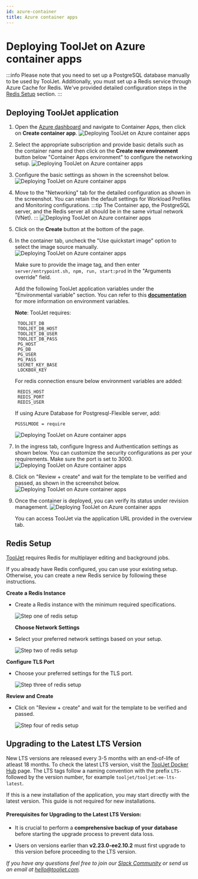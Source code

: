 ```yaml
---
id: azure-container
title: Azure container apps
---
```


# Deploying ToolJet on Azure container apps

:::info
Please note that you need to set up a PostgreSQL database manually to be used by ToolJet. Additionally, you must set up a Redis service through Azure Cache for Redis. We've provided detailed configuration steps in the [Redis Setup](#redis-setup) section.
:::

## Deploying ToolJet application

1. Open the [Azure dashboard](https://portal.azure.com) and navigate to Container Apps, then click on **Create container app**.
    <img className="screenshot-full" src="/img/setup/azure-container/step1.png" alt="Deploying ToolJet on Azure container apps" />

2. Select the appropriate subscription and provide basic details such as the container name and then click on the **Create new environment** button below "Container Apps environment" to configure the networking setup.
    <img className="screenshot-full" src="/img/setup/azure-container/step2.png" alt="Deploying ToolJet on Azure container apps" />

3. Configure the basic settings as shown in the screenshot below.
   <img className="screenshot-full" src="/img/setup/azure-container/step3-1.png" alt="Deploying ToolJet on Azure container apps" />

4. Move to the "Networking" tab for the detailed configuration as shown in the screenshot. You can retain the default settings for Workload Profiles and Monitoring configurations.
    :::tip
    The Container app, the PostgreSQL server, and the Redis server all should be in the same virtual network (VNet).
    :::
    <img className="screenshot-full" src="/img/setup/azure-container/step3-2.png" alt="Deploying ToolJet on Azure container apps" />

5. Click on the **Create** button at the bottom of the page.

6. In the container tab, uncheck the "Use quickstart image" option to select the image source manually.
   <img className="screenshot-full" src="/img/setup/azure-container/step3-v2.png" alt="Deploying ToolJet on Azure container apps" />

   Make sure to provide the image tag, and then enter `server/entrypoint.sh, npm, run, start:prod` in the "Arguments override" field.
   
   Add the following ToolJet application variables under the "Environmental variable" section. You can refer to this [**documentation**](/docs/setup/env-vars) for more information on environment variables.

   **Note**: ToolJet requires: 
     ```
      TOOLJET_DB
      TOOLJET_DB_HOST
      TOOLJET_DB_USER
      TOOLJET_DB_PASS
      PG_HOST
      PG_DB
      PG_USER
      PG_PASS
      SECRET_KEY_BASE 
      LOCKBOX_KEY
     ```
    For redis connection ensure below environment variables are added:
     ```
      REDIS_HOST
      REDIS_PORT
      REDIS_USER
     ```
     If using Azure Database for Postgresql-Flexible server, add:
     ```
     PGSSLMODE = require
     ```
 
   <img className="screenshot-full" src="/img/setup/azure-container/step4-v2.png" alt="Deploying ToolJet on Azure container apps" />

7. In the ingress tab, configure Ingress and Authentication settings as shown below. You can customize the security configurations as per your requirements. Make sure the port is set to 3000.
   <img className="screenshot-full" src="/img/setup/azure-container/step4.png" alt="Deploying ToolJet on Azure container apps" />

8. Click on "Review + create" and wait for the template to be verified and passed, as shown in the screenshot below.
   <img className="screenshot-full" src="/img/setup/azure-container/step5a-v2.png" alt="Deploying ToolJet on Azure container apps" />

9. Once the container is deployed, you can verify its status under revision management.
   <img className="screenshot-full" src="/img/setup/azure-container/step6.png" alt="Deploying ToolJet on Azure container apps" />

   You can access ToolJet via the application URL provided in the overview tab.

## Redis Setup

[ToolJet](https://hub.docker.com/repository/docker/tooljet/tooljet/general) requires Redis for multiplayer editing and background jobs.

If you already have Redis configured, you can use your existing setup. Otherwise, you can create a new Redis service by following these instructions.

**Create a Redis Instance**

- Create a Redis instance with the minimum required specifications.

    <img className="screenshot-full" src="/img/setup/azure-container/redis-setup/1.png" alt="Step one of redis setup" />

  **Choose Network Settings**

- Select your preferred network settings based on your setup. 

    <img className="screenshot-full" src="/img/setup/azure-container/redis-setup/2.png" alt="Step two of redis setup" />

**Configure TLS Port**

- Choose your preferred settings for the TLS port.

    <img className="screenshot-full" src="/img/setup/azure-container/redis-setup/3.png" alt="Step three of redis setup" />

**Review and Create**

- Click on "Review + create" and wait for the template to be verified and passed.

    <img className="screenshot-full" src="/img/setup/azure-container/redis-setup/4.png" alt="Step four of redis setup" />

## Upgrading to the Latest LTS Version

New LTS versions are released every 3-5 months with an end-of-life of atleast 18 months. To check the latest LTS version, visit the [ToolJet Docker Hub](https://hub.docker.com/r/tooljet/tooljet/tags) page. The LTS tags follow a naming convention with the prefix `LTS-` followed by the version number, for example `tooljet/tooljet:ee-lts-latest`.

If this is a new installation of the application, you may start directly with the latest version. This guide is not required for new installations.

#### Prerequisites for Upgrading to the Latest LTS Version:

- It is crucial to perform a **comprehensive backup of your database** before starting the upgrade process to prevent data loss.

- Users on versions earlier than **v2.23.0-ee2.10.2** must first upgrade to this version before proceeding to the LTS version.

*If you have any questions feel free to join our [Slack Community](/docs/slack) or send us an email at hello@tooljet.com.*
